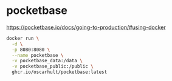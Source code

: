# pocketbase

https://pocketbase.io/docs/going-to-production/#using-docker

```sh
docker run \
  -d \
  -p 8080:8080 \
  --name pocketbase \
  -v pocketbase_data:/data \
  -v pocketbase_public:/public \
  ghcr.io/oscarhult/pocketbase:latest
```
